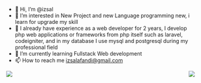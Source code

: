 - 👋 Hi, I’m @izsal
- 👀 I’m interested in New Project and new Language programming new, i learn for upgrade my skill
- 👀 I already have experience as a web developer for 2 years, I develop php web applications or frameworks from php itself such as laravel, codeigniter, and in my database I use mysql and postgresql during my professional field
- 🌱 I’m currently learning Fullstack Web development
- 📫 How to reach me izsalafandi@gmail.com


<div style="display: flex; justify-content: space-between;">
  <picture style="margin-right: 12px;">
    <source
      srcset="https://github-readme-stats.vercel.app/api?username=izsal&show_icons=true&theme=dark"
      media="(prefers-color-scheme: dark)"
    />
    <source
      srcset="https://github-readme-stats.vercel.app/api?username=izsal&show_icons=true"
      media="(prefers-color-scheme: light), (prefers-color-scheme: no-preference)"
    />
    <img src="https://github-readme-stats.vercel.app/api?username=izsal&show_icons=true" />
  </picture>
  <img src="https://github-readme-stats.vercel.app/api/top-langs/?username=izsal&layout=compact&theme=radical" />
</div>

<!---
izsal/izsal is a ✨ special ✨ repository because its `README.md` (this file) appears on your GitHub profile.
You can click the Preview link to take a look at your changes.
--->
